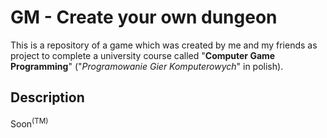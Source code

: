 # GM - Create your own dungeon

This is a repository of a game which was created by me and my friends as project to complete a university course called "**Computer Game Programming**" ("_Programowanie Gier Komputerowych_" in polish).

## Description

Soon<sup>(TM)</sup>
